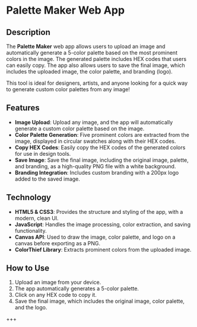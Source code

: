 # Palette Maker Web App

## Description
The **Palette Maker** web app allows users to upload an image and automatically generate a 5-color palette based on the most prominent colors in the image. The generated palette includes HEX codes that users can easily copy. The app also allows users to save the final image, which includes the uploaded image, the color palette, and branding (logo).

This tool is ideal for designers, artists, and anyone looking for a quick way to generate custom color palettes from any image!

## Features
- **Image Upload**: Upload any image, and the app will automatically generate a custom color palette based on the image.
- **Color Palette Generation**: Five prominent colors are extracted from the image, displayed in circular swatches along with their HEX codes.
- **Copy HEX Codes**: Easily copy the HEX codes of the generated colors for use in design tools.
- **Save Image**: Save the final image, including the original image, palette, and branding, as a high-quality PNG file with a white background.
- **Branding Integration**: Includes custom branding with a 200px logo added to the saved image.

## Technology
- **HTML5 & CSS3**: Provides the structure and styling of the app, with a modern, clean UI.
- **JavaScript**: Handles the image processing, color extraction, and saving functionality.
- **Canvas API**: Used to draw the image, color palette, and logo on a canvas before exporting as a PNG.
- **ColorThief Library**: Extracts prominent colors from the uploaded image.

## How to Use
1. Upload an image from your device.
2. The app automatically generates a 5-color palette.
3. Click on any HEX code to copy it.
4. Save the final image, which includes the original image, color palette, and the logo.

+++
